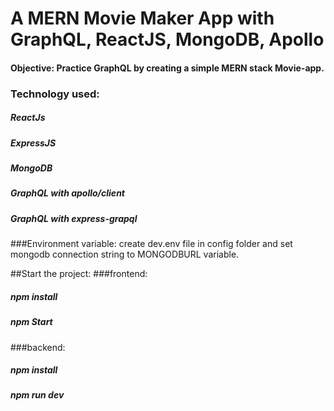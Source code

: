 # A MERN Movie Maker App with GraphQL, ReactJS, MongoDB, Apollo

#### Objective: Practice GraphQL by creating a simple MERN stack Movie-app.

### Technology used:

##### ReactJs

##### ExpressJS

##### MongoDB

##### GraphQL with apollo/client

##### GraphQL with express-grapql

###Environment variable:
create dev.env file in config folder and set mongodb connection string to MONGODBURL variable.

##Start the project:
###frontend:

##### npm install

##### npm Start

###backend:

##### npm install

##### npm run dev
